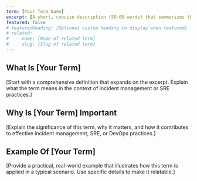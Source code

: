 ```yaml
---
term: [Your Term Name]
excerpt: [A short, concise description (50-60 words) that summarizes the term.]
featured: false
# featuredHeading: [Optional custom heading to display when featured]
# related:
#   - name: [Name of related term]
#     slug: [Slug of related term]
---
```

## What Is [Your Term]

[Start with a comprehensive definition that expands on the excerpt. Explain what the term means in the context of incident management or SRE practices.]

## Why Is [Your Term] Important

[Explain the significance of this term, why it matters, and how it contributes to effective incident management, SRE, or DevOps practices.]

## Example Of [Your Term]

[Provide a practical, real-world example that illustrates how this term is applied in a typical scenario. Use specific details to make it relatable.]